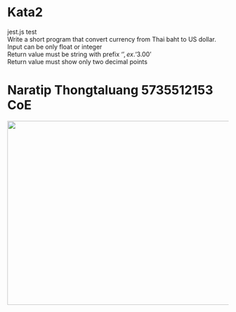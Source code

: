# Kata2
jest.js test </br>
Write a short program that convert currency from Thai baht to US dollar. </br>
Input can be only float or integer </br>
Return value must be string with prefix ‘$’, ex. ‘$3.00’ </br>
Return value must show only two decimal points </br>

# Naratip Thongtaluang 5735512153 CoE
<img src="https://scontent.fbkk14-1.fna.fbcdn.net/v/t1.15752-9/75223703_551080892311498_2469313136696492032_n.png?_nc_cat=106&amp;_nc_oc=AQlT20kXz1H5J3cUBc9t_395VvhOw6sMyIDJe1tA8d2bSO6lhHPJOZHLQijZucL8ML4&amp;_nc_ht=scontent.fbkk14-1.fna&amp;oh=a7446eb19bbf6c02d48f1192dca10583&amp;oe=5E55B48E" alt="" class="img" style="width: 884px; height: 418px;">
